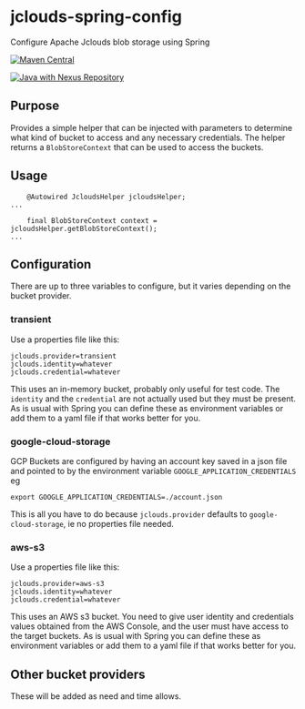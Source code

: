 # jclouds-spring-config
Configure Apache Jclouds blob storage using Spring

[![Maven Central](https://maven-badges.herokuapp.com/maven-central/nz.co.senanque/jclouds-spring-config/badge.svg)](http://mvnrepository.com/artifact/nz.co.senanque/jclouds-spring-config)

[![Java with Nexus Repository](https://github.com/RogerParkinson/jclouds-spring-config/actions/workflows/maven-publish.yml/badge.svg)](https://github.com/RogerParkinson/jclouds-spring-config/actions/workflows/maven-publish.yml)

## Purpose

Provides a simple helper that can be injected with parameters to determine what kind of bucket to access and any necessary credentials. The helper
returns a `BlobStoreContext` that can be used to access the buckets.

## Usage

```
	@Autowired JcloudsHelper jcloudsHelper;
...

	final BlobStoreContext context = jcloudsHelper.getBlobStoreContext();
...
```

## Configuration

There are up to three variables to configure, but it varies depending on the bucket provider.

### transient

Use a properties file like this: 

```
jclouds.provider=transient
jclouds.identity=whatever
jclouds.credential=whatever
```

This uses an in-memory bucket, probably only useful for test code. The `identity` and the `credential` are not actually used but they must be present.
As is usual with Spring you can define these as environment variables or add them to a yaml file if that works better for you.

### google-cloud-storage

GCP Buckets are configured by having an account key saved in a json file and pointed to by the environment variable `GOOGLE_APPLICATION_CREDENTIALS` eg

```
export GOOGLE_APPLICATION_CREDENTIALS=./account.json
```

This is all you have to do because `jclouds.provider` defaults to `google-cloud-storage`, ie no properties file needed.

### aws-s3

Use a properties file like this: 

```
jclouds.provider=aws-s3
jclouds.identity=whatever
jclouds.credential=whatever
```

This uses an AWS s3 bucket. You need to give user identity and credentials values obtained from the AWS Console, and the user must have access to the target buckets.
As is usual with Spring you can define these as environment variables or add them to a yaml file if that works better for you.

## Other bucket providers

These will be added as need and time allows.